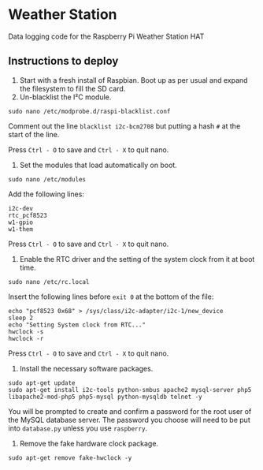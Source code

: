 Weather Station
==============

Data logging code for the Raspberry Pi Weather Station HAT

## Instructions to deploy

1. Start with a fresh install of Raspbian. Boot up as per usual and expand the filesystem to fill the SD card.
1. Un-blacklist the I²C module.

  `sudo nano /etc/modprobe.d/raspi-blacklist.conf`

  Comment out the line `blacklist i2c-bcm2708` but putting a hash `#` at the start of the line.
  
  Press `Ctrl - O` to save and `Ctrl - X` to quit nano.

1. Set the modules that load automatically on boot.

  `sudo nano /etc/modules`
  
  Add the following lines:
  
  ```
  i2c-dev
  rtc_pcf8523
  w1-gpio
  w1-them
  ```
  
  Press `Ctrl - O` to save and `Ctrl - X` to quit nano.

1. Enable the RTC driver and the setting of the system clock from it at boot time.

  `sudo nano /etc/rc.local`
  
  Insert the following lines before `exit 0` at the bottom of the file:
  
  ```
  echo "pcf8523 0x68" > /sys/class/i2c-adapter/i2c-1/new_device
  sleep 2
  echo "Setting System clock from RTC..."
  hwclock -s
  hwclock -r
  ```
  
  Press `Ctrl - O` to save and `Ctrl - X` to quit nano.

1. Install the necessary software packages.

  ```
  sudo apt-get update
  sudo apt-get install i2c-tools python-smbus apache2 mysql-server php5 libapache2-mod-php5 php5-mysql python-mysqldb telnet -y
  ```
  
  You will be prompted to create and confirm a password for the root user of the MySQL database server. The password you choose will need to be put into `database.py` unless you use `raspberry`.
  
1. Remove the fake hardware clock package.

  `sudo apt-get remove fake-hwclock -y`
